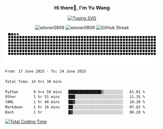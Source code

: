 <h3 align="center">Hi there👋, I'm Yu Wang</h1>

<p align="center"><a href="https://git.io/typing-svg"><img src="https://readme-typing-svg.demolab.com?font=Alex+Brush&size=18&pause=1000&color=716A50&background=6F66FF00&center=true&vCenter=true&width=435&lines=To+love+oneself+is+the+beginning+of+a+lifelong+romance.+%E2%80%94+Oscar+Wilde" alt="Typing SVG" /></a></p>


<p align="center">
 <img src="https://github-readme-stats.vercel.app/api/top-langs?username=wloner0809&show_icons=true&locale=en&layout=compact" alt="wloner0809" height=120 />
 <img src="https://github-readme-stats.vercel.app/api?username=wloner0809&show_icons=true&locale=en" alt="wloner0809" height=120 />
 <img src="https://github-readme-streak-stats.herokuapp.com?user=wloner0809&theme=microsoft" alt="GitHub Streak" height=120 />
 <img src="https://github.com/Wloner0809/Wloner0809/blob/output/github-contribution-grid-snake.svg">
</p>
 
<!--START_SECTION:waka-->

```txt
From: 17 June 2025 - To: 24 June 2025

Total Time: 14 hrs 30 mins

Python       9 hrs 59 mins   ███████████████▒░░░░░░░░░   61.01 %
Other        1 hr 51 mins    ███░░░░░░░░░░░░░░░░░░░░░░   11.35 %
YAML         1 hr 40 mins    ██▓░░░░░░░░░░░░░░░░░░░░░░   10.28 %
Markdown     1 hr 16 mins    ██░░░░░░░░░░░░░░░░░░░░░░░   07.82 %
Bash         1 hr            █▓░░░░░░░░░░░░░░░░░░░░░░░   06.20 %
```

<!--END_SECTION:waka-->

[![Total Coding Time](https://wakatime.com/badge/user/3b010e91-e8bb-445f-9eac-c8ab5bc30cb6.svg)](https://wakatime.com/@3b010e91-e8bb-445f-9eac-c8ab5bc30cb6)
